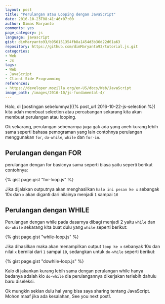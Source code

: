 ```yaml
---
layout: post
title: "Perulangan atau Looping dengan JavaScript"
date: 2016-10-23T08:41:46+07:00
author: Dimas Maryanto
comments: yes
page_category: js
language: javascript
gist: dimMaryanto93/b956151354fb8a1454d3b36d22d61a63
repository: https://github.com/dimMaryanto93/tutorial.js.git
categories:
- Web
- Js
tags:
- Web
- JavaScript
- Client Side Programming
references:
- https://developer.mozilla.org/en-US/docs/Web/JavaScript
image_path: /images/2016-10/js-fundamental-4/
---
```


Halo, di [postingan sebelumnya]({% post_url 2016-10-22-js-selection %}) kita udah membuat selection atau percabangan sekarang kita akan membuat perulangan atau looping.

<!--more-->

Ok sekarang, perulangan sebenarnya juga gak ada yang aneh kurang lebih sama seperti bahasa pemograman yang lain contohnya perulangan menggunakan `for`, `do-while`, `while` dan `for-in`.

## Perulangan dengan FOR

perulangan dengan for basicnya sama seperti biasa yaitu seperti berikut contohnya:

{% gist page.gist "for-loop.js" %}

Jika dijalakan outputnya akan menghasilkan `halo ini pesan ke x` sebangak 10x  dan `x` akan diganti dari nilainya menjadi `1` sampai `10`

## Perulangan dengan WHILE

Perulangan dengan while pada dasarnya dibagi menjadi 2 yaitu `while` dan `do-while` sekarang kita buat dulu yang `while` seperti berikut:

{% gist page.gist "while-loop.js" %}

Jika dihasilkan maka akan menampilkan output `loop ke x` sebanyak 10x dan nilai `x` bernilai dari `1` sampai `10`, sedangkan untuk `do-while` seperti berikut:

{% gist page.gist "dowhile-loop.js" %}

Kalo di jakankan kurang lebih sama dengan perulangan while hanya bedanya adalah klo `do-while` dia perulangannya dikerjakan terlebih dahulu baru diseleksi.

Ok mungkin sekian dulu hal yang bisa saya sharing tentang JavaScript. Mohon maaf jika ada kesalahan, See you next post!.
